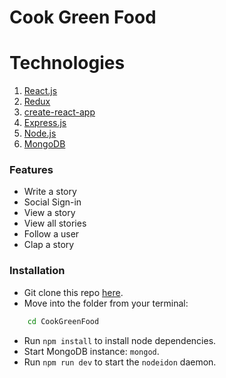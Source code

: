 # Cook Green Food

# Technologies

1. [React.js](https://reactjs.org)
1. [Redux](https://redux.js.org)
1. [create-react-app](https://github.com/facebook/create-react-app)
1. [Express.js](https://expressjs.com)
1. [Node.js](https://nodejs.org)
1. [MongoDB](https://mongodb.com)

### Features
- Write a story
- Social Sign-in
- View a story
- View all stories
- Follow a user
- Clap a story

### Installation
* Git clone this repo [here](https://github.com/himtrip99/CookGreenFood/).
* Move into the folder from your terminal:
```sh
    cd CookGreenFood
```
* Run `npm install` to install node dependencies.
* Start MongoDB instance: `mongod`.
* Run `npm run dev` to start the `nodeidon` daemon.
